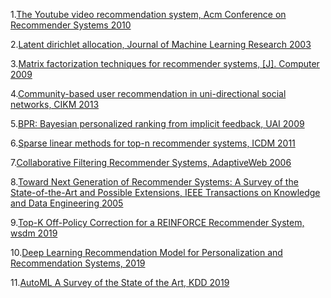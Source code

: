1.[The Youtube video recommendation system, Acm Conference on Recommender Systems 2010][1]

[1]:http://www.inf.unibz.it/~ricci/ISR/papers/p293-davidson.pdf

2.[Latent dirichlet allocation, Journal of Machine Learning Research 2003][2]

[2]:https://www.lri.fr/~sebag/COURS/BleiNgJordan2003.pdf

3.[Matrix factorization techniques for recommender systems, [J]. Computer 2009][3]

[3]:http://cseweb.ucsd.edu/classes/fa17/cse291-b/reading/Recommender-Systems.pdf

4.[Community-based user recommendation in uni-directional social networks, CIKM 2013][4]

[4]:http://dnslab.jnu.ac.kr/classes/old_courses/2015s_das/[CIKM_2013]%20Community-Based%20User%20Recommendation%20in%20Uni-Directional%20Social%20Networks.pdf

5.[BPR: Bayesian personalized ranking from implicit feedback, UAI 2009][5]

[5]:http://www.arxiv.org/ftp/arxiv/papers/1205/1205.2618.pdf

6.[Sparse linear methods for top-n recommender systems, ICDM 2011][6]

[6]:http://glaros.dtc.umn.edu/gkhome/fetch/papers/SLIM2011icdm.pdf

7.[Collaborative Filtering Recommender Systems, AdaptiveWeb 2006][7]

[7]:http://faculty.chas.uni.edu/~schafer/publications/CF_AdaptiveWeb_2006.pdf

8.[Toward Next Generation of Recommender Systems: A Survey of the State-of-the-Art and Possible Extensions, IEEE Transactions on Knowledge and Data Engineering 2005][8]

[8]:http://www.ist.tugraz.at/felfernig/images/recommender_systems_future.pdf

9.[Top-K Off-Policy Correction for a REINFORCE Recommender System, wsdm 2019][9]

[9]:http://alexbeutel.com/papers/wsdm2019_reinforce_recs.pdf

10.[Deep Learning Recommendation Model for Personalization and Recommendation Systems, 2019][10]

[10]:https://arxiv.org/abs/1906.00091v1

11.[AutoML A Survey of the State of the Art, KDD 2019][11]

[11]:https://arxiv.org/abs/1908.00709
